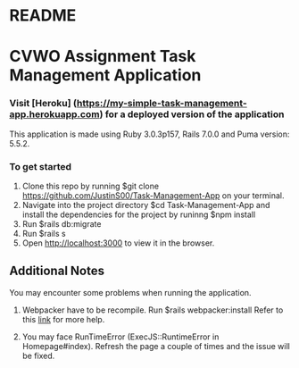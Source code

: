 # README

# CVWO Assignment Task Management Application

### Visit [Heroku] (https://my-simple-task-management-app.herokuapp.com) for a deployed version of the application 





This application is made using Ruby 3.0.3p157, Rails 7.0.0 and Puma version: 5.5.2.

### To get started 
1. Clone this repo by running $git clone https://github.com/JustinS00/Task-Management-App on your terminal.
2. Navigate into the project directory $cd Task-Management-App and install the dependencies for the project by runinng $npm install
3. Run $rails db:migrate 
4. Run $rails s
5. Open [http://localhost:3000](http://localhost:3000) to view it in the browser.

## Additional Notes
You may encounter some problems when running the application.

1. Webpacker have to be recompile. 
Run $rails webpacker:install
Refer to this [link](https://stackoverflow.com/questions/54113179/rails-webpackermanifestmissingentryerror-in-homeindex) for more help.

2. You may face RunTimeError (ExecJS::RuntimeError in Homepage#index). Refresh the page a couple of times and the issue will be fixed.

